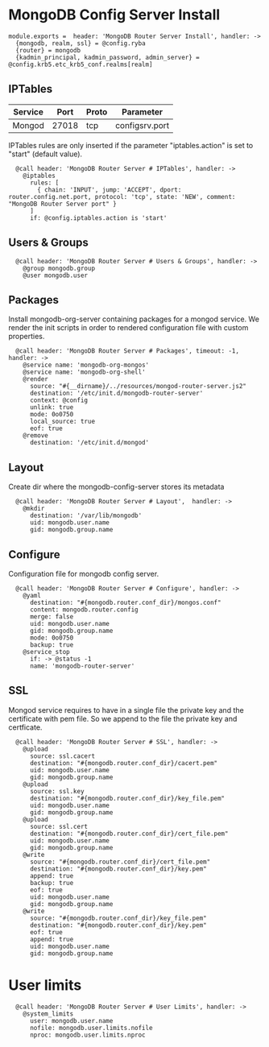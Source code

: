 
# MongoDB Config Server Install

    module.exports =  header: 'MongoDB Router Server Install', handler: ->
      {mongodb, realm, ssl} = @config.ryba
      {router} = mongodb
      {kadmin_principal, kadmin_password, admin_server} = @config.krb5.etc_krb5_conf.realms[realm]

## IPTables

| Service       | Port  | Proto | Parameter       |
|---------------|-------|-------|-----------------|
| Mongod        | 27018 |  tcp  |  configsrv.port |

IPTables rules are only inserted if the parameter "iptables.action" is set to
"start" (default value).

      @call header: 'MongoDB Router Server # IPTables', handler: ->
        @iptables
          rules: [
            { chain: 'INPUT', jump: 'ACCEPT', dport: router.config.net.port, protocol: 'tcp', state: 'NEW', comment: "MongoDB Router Server port" }
          ]
          if: @config.iptables.action is 'start'

## Users & Groups

      @call header: 'MongoDB Router Server # Users & Groups', handler: ->
        @group mongodb.group
        @user mongodb.user

## Packages

Install mongodb-org-server containing packages for a mongod service. We render the init scripts
in order to rendered configuration file with custom properties.

      @call header: 'MongoDB Router Server # Packages', timeout: -1, handler: ->
        @service name: 'mongodb-org-mongos'
        @service name: 'mongodb-org-shell'
        @render
          source: "#{__dirname}/../resources/mongod-router-server.js2"
          destination: '/etc/init.d/mongodb-router-server'
          context: @config
          unlink: true
          mode: 0o0750
          local_source: true
          eof: true
        @remove
          destination: '/etc/init.d/mongod'

## Layout

Create dir where the mongodb-config-server stores its metadata

      @call header: 'MongoDB Router Server # Layout',  handler: ->
        @mkdir
          destination: '/var/lib/mongodb'
          uid: mongodb.user.name
          gid: mongodb.group.name


## Configure

Configuration file for mongodb config server.

      @call header: 'MongoDB Router Server # Configure', handler: ->
        @yaml
          destination: "#{mongodb.router.conf_dir}/mongos.conf"
          content: mongodb.router.config
          merge: false
          uid: mongodb.user.name
          gid: mongodb.group.name
          mode: 0o0750
          backup: true
        @service_stop
          if: -> @status -1
          name: 'mongodb-router-server'

## SSL

Mongod service requires to have in a single file the private key and the certificate
with pem file. So we append to the file the private key and certficate.

      @call header: 'MongoDB Router Server # SSL', handler: ->
        @upload
          source: ssl.cacert
          destination: "#{mongodb.router.conf_dir}/cacert.pem"
          uid: mongodb.user.name
          gid: mongodb.group.name
        @upload
          source: ssl.key
          destination: "#{mongodb.router.conf_dir}/key_file.pem"
          uid: mongodb.user.name
          gid: mongodb.group.name
        @upload
          source: ssl.cert
          destination: "#{mongodb.router.conf_dir}/cert_file.pem"
          uid: mongodb.user.name
          gid: mongodb.group.name
        @write
          source: "#{mongodb.router.conf_dir}/cert_file.pem"
          destination: "#{mongodb.router.conf_dir}/key.pem"
          append: true
          backup: true
          eof: true
          uid: mongodb.user.name
          gid: mongodb.group.name
        @write
          source: "#{mongodb.router.conf_dir}/key_file.pem"
          destination: "#{mongodb.router.conf_dir}/key.pem"
          eof: true
          append: true
          uid: mongodb.user.name
          gid: mongodb.group.name

# User limits

      @call header: 'MongoDB Router Server # User Limits', handler: ->
        @system_limits
          user: mongodb.user.name
          nofile: mongodb.user.limits.nofile
          nproc: mongodb.user.limits.nproc
